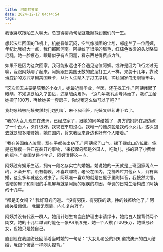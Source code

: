 ```yaml
---
title: 河南的答案
date: 2024-12-17 04:44:54
tags:
---
```


我很喜欢跟陌生人聊天，总觉得聊两句话就能窥探到他们的一生。
	
想起去年回国的飞机上，机舱昏暗沉闷，空气像凝固的尘埃，邻座坐了一位阿姨，年纪比我妈大一点，我们都回河南。阿姨纹了很浓的眉毛，红棕色微烫的头发略显毛糙，她一脸疲态，眼睛似乎有点问题，看东西总得费点力气。
	
如果不是因为这次回家，我可能永远也不会遇见这位阿姨。或许是因为飞行太过无聊，我跟阿姨聊了起来。阿姨跟在美国无数的底层打工人一样，来美十几年，靠政治庇护的方式拿到美国绿卡，从此人生陷入了打工挣钱，寄钱回家的无限循环中。
	
“这次回去主要是陪我的小女儿。她最近刚毕业，学医，还在找工作。” 阿姨闭起了眼睛，不知道是陷入了回忆，还是眼疾发作， “这几年我有点亏待她了，我打工给她攒了100万，再给她买一套房子，你说我这么做可以了吧？”
	
我的思绪被阿姨突然的问题打断，来不及回答，阿姨又继续讲下去了。
	
“我的大女儿现在在澳洲，已经成家了，跟她的同学结婚了，男方的妈妈在那边嫁了一个白人，条件很好，我现在不用担心。我唯一的愧疚就是我的小女儿，这次回去就是想多陪陪她，她在国内，将来我回来身边也好有个人陪着。”
	
“我在美国给人按摩，现在手都按出病了。” 阿姨叹了口气，揉了揉虎口的位置，像是在触摸一件正在裂开的事物，“来按摩的都是外国人，吃劲儿，按的轻了小费给的都少。” 美国梦是个笑话，阿姨清楚这一点。
	
阿姨没有娱乐生活，拥有一段名存实亡的婚姻。她说她的一天就是上班回家两点一线，不会开车，没有物欲，不喜欢购物。老公在国内，之前养过其他女人，没有离婚，这么多年就这么过来了。阿姨唯一喜欢的就是在屋子里刷抖音，我恍然大悟，昏暗的屋子和刺眼的手机屏幕就是阿姨的眼疾的病因，单调的日常生活构成了阿姨的十几年。
	
“都是闺女吗？” 我好奇的问道。
“没有男孩，有男孩的话，挣的钱都给他了。” 阿姨笑着调侃。
我面无表情，内心复杂万千。
	
阿姨并没有代表一群人，她用计划生育当庇护理由申请绿卡，她给白人捏背供两个闺女，她的十几年单调的能在一张A4纸写完，她一个人攒了100多万，她重男轻女，但她只是她自己。
	
直到现在我脑海还回荡着当时她的一句话：“大女儿老公的妈知道找澳洲的白人结婚，我跟个傻逼一样闷头捏背。”